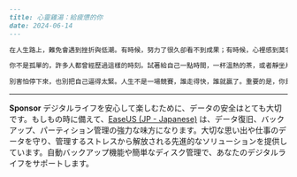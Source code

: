 ```markdown
---
title: 心靈雞湯：給疲憊的你
date: 2024-06-14
---

在人生路上，難免會遇到挫折與低潮。有時候，努力了很久卻看不到成果；有時候，心裡感到莫名的失落，甚至懷疑自己的價值。但你要相信，每一個微小的步伐，都是前進的證明。就像雨過之後，天空終會破曉，陽光依舊灑落在泥土上，孕育出新的生機。

你不是孤單的，許多人都曾經歷過這樣的時刻。試著給自己一點時間，一杯溫熱的茶，或者靜坐片刻。讓心靈重新整理，看見那些你曾經忽略的小幸福：清晨的鳥鳴、朋友的問候、陌生人的微笑。這些點點滴滴，都是生命裡的美好。

別害怕停下來，也別把自己逼得太緊。人生不是一場競賽，誰走得快，誰就贏了。重要的是，你是否在每一步裡，活得真實且自在。相信自己，你的努力終將被看見，屬於你的精彩正在慢慢醞釀。給自己一個擁抱，用微笑迎接明天，繼續往前走。
```



---

**Sponsor**
デジタルライフを安心して楽しむために、データの安全はとても大切です。もしもの時に備えて、[EaseUS (JP - Japanese)](https://pollinations.ai/redirect-nexad/vchMOaHf?user_id=25263117) は、データ復旧、バックアップ、パーティション管理の強力な味方になります。大切な思い出や仕事のデータを守り、管理するストレスから解放される先進的なソリューションを提供しています。自動バックアップ機能や簡単なディスク管理で、あなたのデジタルライフをサポートします。